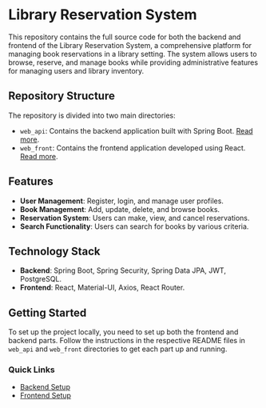 # Library Reservation System

This repository contains the full source code for both the backend and frontend of the Library Reservation System, a comprehensive platform for managing book reservations in a library setting. The system allows users to browse, reserve, and manage books while providing administrative features for managing users and library inventory.

## Repository Structure

The repository is divided into two main directories:

- `web_api`: Contains the backend application built with Spring Boot. [Read more](web_api/README.md).
- `web_front`: Contains the frontend application developed using React. [Read more](web_front/README.md).

## Features

- **User Management**: Register, login, and manage user profiles.
- **Book Management**: Add, update, delete, and browse books.
- **Reservation System**: Users can make, view, and cancel reservations.
- **Search Functionality**: Users can search for books by various criteria.

## Technology Stack

- **Backend**: Spring Boot, Spring Security, Spring Data JPA, JWT, PostgreSQL.
- **Frontend**: React, Material-UI, Axios, React Router.

## Getting Started

To set up the project locally, you need to set up both the frontend and backend parts. Follow the instructions in the respective README files in `web_api` and `web_front` directories to get each part up and running.

### Quick Links

- [Backend Setup](web_api/README.md)
- [Frontend Setup](web_front/README.md)